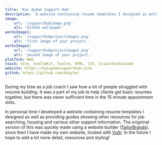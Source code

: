 ```yaml
---
title: 'Kai Aydan Support Hub'
description: 'A website containing resume templates I designed as well as providing guides showing other resources for job searching, housing and various other support information.'
image:
    url: '/supporthubimage.png'
    alt: 'GitHub wallpaper'
worksImage1:
    url: '/supporthubprojectimage1.png'
    alt: 'first image of your project.'
worksImage2:
    url: '/supporthubprojectimage2.png'
    alt: 'second image of your project.'
platform: Web
stack: Vite, SvelteKit, Svelte, HTML, CSS, VisualStudioCode
website: https://kaiaydansupporthub.site
github: https://github.com/knbyte/
---
```


During my time as a job coach I saw how a lot of people struggled with resume building. It was a part of my job to help clients get basic resumes together, but there was never sufficient time in the 15 minute appointment slots.

In personal time I developed a website containing resume templates I designed as well as providing guides showing other resources for job searching, housing and various other support information. The origninal version of this was quickly made using a website builder ([TailorBrands](https://studio.tailorbrands.com/)), since then I have made my own website, hosted with [Vultr](https://www.vultr.com/). In the future I hope to add a lot more detail, resources and styling!
